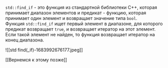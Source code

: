 `std::find_if` - это функция из стандартной библиотеки C++, которая принимает диапазон элементов и предикат - функцию, которая принимает один элемент и возвращает значение типа `bool`. Функция `std::find_if` ищет первый элемент в диапазоне, для которого предикат возвращает `true`, и возвращает итератор на этот элемент. Если такой элемент не найден, то функция возвращает итератор на конец диапазона.

![[std find(_if)-1683992676177.jpeg]]

[[Вернемся к этому позже]]